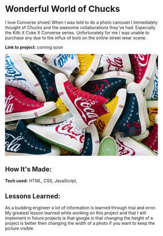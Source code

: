 # Wonderful World of Chucks
I love Converse shoes! When I was told to do a photo carousel I immediately thought of Chucks and the awesome collaborations they've had. Especially the Kith X Coke X Converse series. Unfortunately for me I was unable to purchase any due to the influx of bots on the online street wear scene.

**Link to project:** coming soon

![alt tag](media/kithXCoke.jpg)

## How It's Made:

**Tech used:** HTML, CSS, JavaScript,

## Lessons Learned:

As a budding engineer a lot of information is learned through trial and error. My greatest lesson learned while working on this project and that I will implement in future projects is that google is that changing the height of a project is better then changing the width of a photo if you want to keep the picture visible.
